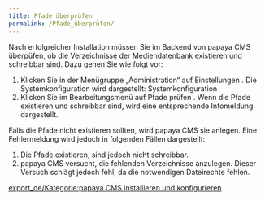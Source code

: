 ```yaml
---
title: Pfade überprüfen
permalink: /Pfade_überprüfen/
---
```


Nach erfolgreicher Installation müssen Sie im Backend von papaya CMS überpüfen, ob die Verzeichnisse der Mediendatenbank existieren und schreibbar sind. Dazu gehen Sie wie folgt vor:

1.  Klicken Sie in der Menügruppe „Administration“ auf Einstellungen . Die Systemkonfiguration wird dargestellt: Systemkonfiguration
2.  Klicken Sie im Bearbeitungsmenü auf Pfade prüfen . Wenn die Pfade existieren und schreibbar sind, wird eine entsprechende Infomeldung dargestellt.

Falls die Pfade nicht existieren sollten, wird papaya CMS sie anlegen. Eine Fehlermeldung wird jedoch in folgenden Fällen dargestellt:

1.  Die Pfade existieren, sind jedoch nicht schreibbar.
2.  papaya CMS versucht, die fehlenden Verzeichnisse anzulegen. Dieser Versuch schlägt jedoch fehl, da die notwendigen Dateirechte fehlen.

[export_de/Kategorie:papaya CMS installieren und konfigurieren](export_de/Kategorie:papaya_CMS_installieren_und_konfigurieren )